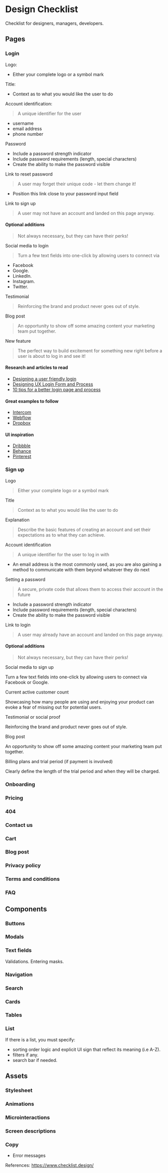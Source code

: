 # Design Checklist
Checklist for designers, managers, developers. 
## Pages
### Login
Logo:
- Either your complete logo or a symbol mark

Title:
- Context as to what you would like the user to do

Account identification:
> A unique identifier for the user
- username
- email address
- phone number

Password
- Include a password strength indicator
- Include password requirements (length, special characters)
- Create the ability to make the password visible

Link to reset password
> A user may forget their unique code - let them change it!
- Position this link close to your password input field

Link to sign up
> A user may not have an account and landed on this page anyway.

#### Optional additions
>Not always necessary, but they can have their perks!

Social media to login
>Turn a few text fields into one-click by allowing users to connect via 
- Facebook 
- Google.
- LinkedIn.
- Instagram.
- Twitter.

Testimonial
>Reinforcing the brand and product never goes out of style.

Blog post
>An opportunity to show off some amazing content your marketing team put together.

New feature
>The perfect way to build excitement for something new right before a user is about to log in and see it!

#### Research and articles to read
- [Designing a user friendly login](https://uxdesign.cc/designing-a-user-friendly-login-25855ae0cc88?ref=checklist.design)
- [Designing UX Login Form and Process](https://uxplanet.org/designing-ux-login-form-and-process-8b17167ed5b9?ref=checklist.design)
- [10 tips for a better login page and process](http://www.uxforthemasses.com/login-page/?ref=checklist.design)

#### Great examples to follow
- [Intercom](https://app.intercom.io/admins/sign_in?ref=checklist.design)
- [Webflow](https://webflow.com/dashboard/login?ref=checklist.design)
- [Dropbox](https://www.dropbox.com/login?ref=checklist.design)

#### UI inspiration
- [Dribbble](https://dribbble.com/search?q=login)
- [Behance](https://www.behance.net/search?content=projects&sort=appreciations&time=week&featured_on_behance=true&search=Login%20UI)
- [Pinterest](https://www.pinterest.com/search/pins/?q=login%20ui&rs=typed&term_meta[]=login%7Ctyped&term_meta[]=ui%7Ctyped)

### Sign up
Logo
>Either your complete logo or a symbol mark

Title
>Context as to what you would like the user to do

Explanation
>Describe the basic features of creating an account and set their expectations as to what they can achieve.

Account identification
>A unique identifier for the user to log in with

- An email address is the most commonly used, as you are also gaining a method to communicate with them beyond whatever they do next

Setting a password
>A secure, private code that allows them to access their account in the future

- Include a password strength indicator
- Include password requirements (length, special characters)
- Create the ability to make the password visible

Link to login
>A user may already have an account and landed on this page anyway.

#### Optional additions
>Not always necessary, but they can have their perks!

Social media to sign up

Turn a few text fields into one-click by allowing users to connect via Facebook or Google.

Current active customer count

Showcasing how many people are using and enjoying your product can evoke a fear of missing out for potential users.

Testimonial or social proof

Reinforcing the brand and product never goes out of style.

Blog post

An opportunity to show off some amazing content your marketing team put together.

Billing plans and trial period (if payment is involved)

Clearly define the length of the trial period and when they will be charged.
### Onboarding
### Pricing
### 404
### Contact us
### Cart
### Blog post
### Privacy policy
### Terms and conditions
### FAQ
## Components
### Buttons
### Modals
### Text fields
Validations.
Entering masks.
### Navigation
### Search
### Cards
### Tables
### List
If there is a list, you must specify:
- sorting order logic and explicit UI sign that reflect its meaning (i.e A-Z).
- filters if any.
- search bar if needed.
## Assets
### Stylesheet
### Animations
### Microinteractions
### Screen descriptions
### Copy
- Error messages

References:
https://www.checklist.design/
